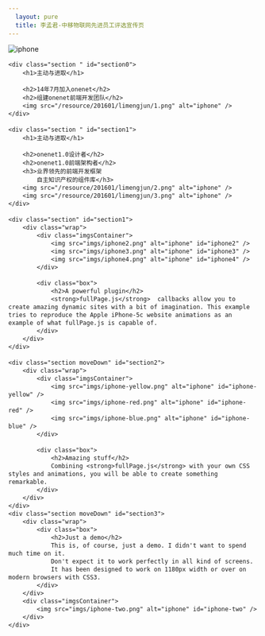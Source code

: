 ```yaml
---
  layout: pure
  title: 李孟君-中移物联网先进员工评选宣传页
---
```

<link rel="stylesheet" type="text/css" href="/resource/201601/limengjun/jquery.fullPage.css" />
<!--[if IE]>
<script type="text/javascript">
    var console = { log: function() {} };
</script>
<![endif]-->
<style>


body{
    color: #333;
    font-family: "Lucida Grande", "Lucida Sans Unicode", Helvetica, Arial, Verdana, sans-serif;
}


    /* Style for our header texts
    * --------------------------------------- */
h1{
    font-size: 5em;
    font-family: arial,helvetica;
    margin:0;
    padding:0;
}
h2{
    font-size: 2em;
    margin: 0 0 18px 0;
    font-family: arial,helvetica;
}




    /* Common styles
    * --------------------------------------- */
img{
    -webkit-transition: all 0.7s ease-out;
    -moz-transition: all 0.7s ease-out;
    -o-transition: all 0.7s ease-out;
    transition: all 0.7s ease-out;
}
.section{
    text-align:center;
    overflow:hidden;
}
.wrap{
    width: 1180px;
    height: 100%;
    margin-left: auto;
    margin-right: auto;
    position: relative;
}
.box{
    text-align: left;
    color: #808080;
    font-size: 1.2em;
    line-height: 1.6em;
}




    /* Section 0
    * --------------------------------------- */
#section0{
    padding: 60px 0;
}




    /* Section 1
    * --------------------------------------- */


#section1 .box{
    position: absolute;
    top: 50%;
    left: 50%;
    margin-top: -192px;
    margin-left: 89px;
    width: 395px;
    z-index: 1;
}
#section1 .imgsContainer{
    display: block;
    position: absolute;
    z-index: 1;
    top: 42%;
    left: 58%;
    margin-top: -325px;
    margin-left: -747px;
    width: 800px;
    height: 696px;
}
#section1 img{
    height: 100%;
}
    /*screen resolutions between 620px and 800px*/
@media all and (min-width: 620px) and (max-width: 800px){
    #section1 .imgsContainer{
        margin-top: -278px;
        margin-left: -685px;
        width: 647px;
        height: 563px;
    }
}

    /*screen resolutions lower than 620px*/
@media all and (max-width: 620px){
    #section1 .imgsContainer{
        margin-top: -208px;
        margin-left: -516px;
        width: 534px;
        height: 464px;
    }
}
#iphone2{
    z-index: 10;
}
#iphone2.active{
    -webkit-transform: translate3d(-134px, 0px, 0px);
    -moz-transform: translate3d(-134px, 0px, 0px);
    -ms-transform:translate3d(-134px, 0px, 0px);
    transform: translate3d(-134px, 0px, 0px);
}

#iphone3{
    z-index: 12;
}
#iphone3.active{
    -webkit-transform: translate3d(213px, 0px, 0px);
    -moz-transform: translate3d(213px, 0px, 0px);
    -ms-transform:translate3d(213px, 0px, 0px);
    transform: translate3d(213px, 0px, 0px);
}

#iphone4{
    z-index: 11;
    left: 140px;
}

#iphone4.active{
    -webkit-transform: translate3d(548px, 0px, 0px);
    -moz-transform: translate3d(548px, 0px, 0px);
    -ms-transform:translate3d(548px, 0px, 0px);
    transform: translate3d(548px, 0px, 0px);
}




    /* Section 2
    * --------------------------------------- */
#section2 img{
    position:absolute;
}
#section2 .imgsContainer,
#staticImg .imgsContainer,
#section3 .imgsContainer{
    position: absolute;
    z-index: 1;
    left: 50%;
    display: block;
    margin-top: -288px;
    margin-left: -636px;
    width: 0;
    height: 0;

    -webkit-transition: all 1.2s ease-in-out;
    -moz-transition: all 1.2s ease-in-out;
    -o-transition: all 1.2s ease-in-out;
    transition: all 1.2s ease-in-out;
}

#section2.moveUp .imgsContainer{
    top: 50%;
}

#section2.moveDown .imgsContainer,
#staticImg .imgsContainer{
    top: 90%;
}

#section2.active .imgsContainer{
    top: 50%;
}

#section2 .box{
    top: 22%;
    left: 42%;
    position: absolute;
    width: 582px;
}

#iphone-yellow{
    top: -35px;
    left: -222px;
}

#iphone-red{
    top: -194px;
    left: 106px;
}

#iphone-blue{
    top: 320px;
    left: 448px;
}

#iphone-green{
    left: 106px;
    position:absolute;
}

#staticImg{
    display: block;
    position: absolute;
    z-index: 1;
    top: 200%;
    left: 0;
    width: 100%;
    min-width: 980px;
    height: 100%;

    -webkit-transition: all 0.7s ease-out;
    -moz-transition: all 0.7s ease-out;
    -o-transition: all 0.7s ease-out;
    transition: all 0.7s ease-out;

    -webkit-backface-visibility: hidden;
    -webkit-perspective: 1000;
}
#staticImg.moveDown{
    -webkit-transform: translate3d(0, 100%, 0);
    -ms-transform: translate3d(0, 100%, 0);
    transform: translate3d(0, 100%, 0);
}
#staticImg.moveUp{

    -webkit-transform: translate3d(0, 0, 0);
    -ms-transform: translate3d(0, 0, 0);
    transform: translate3d(0, 0, 0);
}
#staticImg.moveDown .imgsContainer{
    top: 50%;
}
#staticImg.moveDown img{
    top: 155px;
}

#staticImg.active .imgsContainer{
    top: 50%;
}


#staticImg.active img{
    top: 487px;
}





    /* Section 3
    * --------------------------------------- */
#section3 .imgsContainer{
    top: 50%;
}

#section3 img{
    top: 155px;
    left: 455px;
    position: absolute;
}
#section3 .box{
    text-align: center;
    margin: 10% 0 0 0;
}



    /* Overwriting fullPage.js tooltip color
    * --------------------------------------- */
.fp-tooltip{
    color: #AAA;
}
#fp-nav span, .fp-slidesNav span{
    border-color: #AAA;
}
#fp-nav li .active span, .fp-slidesNav .active span{
    background: #AAA;
}

</style>
<script src="/resource/201601/limengjun/jquery.min.js"></script>

<script type="text/javascript" src="/resource/201601/limengjun/jquery.fullPage.js"></script>

<script type="text/javascript">
    $(document).ready(function() {
        $('#fullpage').fullpage({
            'verticalCentered': false,
            'css3': true,
            'sectionsColor': ['#F0F2F4', '#fff', '#fff', '#fff'],
            'navigation': true,
            'navigationPosition': 'right',
            'navigationTooltips': ['fullPage.js', 'Powerful', 'Amazing', 'Simple'],

            'afterLoad': function(anchorLink, index){
                if(index == 2){
                    $('#iphone3, #iphone2, #iphone4').addClass('active');
                }
            },

            'onLeave': function(index, nextIndex, direction){
                if (index == 3 && direction == 'down'){
                    $('.section').eq(index -1).removeClass('moveDown').addClass('moveUp');
                }
                else if(index == 3 && direction == 'up'){
                    $('.section').eq(index -1).removeClass('moveUp').addClass('moveDown');
                }

                $('#staticImg').toggleClass('active', (index == 2 && direction == 'down' ) || (index == 4 && direction == 'up'));
                $('#staticImg').toggleClass('moveDown', nextIndex == 4);
                $('#staticImg').toggleClass('moveUp', index == 4 && direction == 'up');
            }
        });
    });
</script>

<div id="fullpage">
    <div id="staticImg">
        <div class="imgsContainer">
            <img src="imgs/iphone-green.png" alt="iphone" id="iphone-green" />
        </div>
    </div>

    <div class="section " id="section0">
        <h1>主动与进取</h1>

        <h2>14年7月加入onenet</h2>
        <h2>组建onenet前端开发团队</h2>
        <img src="/resource/201601/limengjun/1.png" alt="iphone" />
    </div>

    <div class="section " id="section1">
        <h1>主动与进取</h1>

        <h2>onenet1.0设计者</h2>
        <h2>onenet1.0前端架构者</h2>
        <h3>业界领先的前端开发框架
            自主知识产权的组件库</h3>
        <img src="/resource/201601/limengjun/2.png" alt="iphone" />
        <img src="/resource/201601/limengjun/3.png" alt="iphone" />
    </div>

    <div class="section" id="section1">
        <div class="wrap">
            <div class="imgsContainer">
                <img src="imgs/iphone2.png" alt="iphone" id="iphone2" />
                <img src="imgs/iphone3.png" alt="iphone" id="iphone3" />
                <img src="imgs/iphone4.png" alt="iphone" id="iphone4" />
            </div>

            <div class="box">
                <h2>A powerful plugin</h2>
                <strong>fullPage.js</strong>  callbacks allow you to create amazing dynamic sites with a bit of imagination. This example tries to reproduce the Apple iPhone-5c website animations as an example of what fullPage.js is capable of.
            </div>
        </div>
    </div>

    <div class="section moveDown" id="section2">
        <div class="wrap">
            <div class="imgsContainer">
                <img src="imgs/iphone-yellow.png" alt="iphone" id="iphone-yellow" />
                <img src="imgs/iphone-red.png" alt="iphone" id="iphone-red" />
                <img src="imgs/iphone-blue.png" alt="iphone" id="iphone-blue" />
            </div>

            <div class="box">
                <h2>Amazing stuff</h2>
                Combining <strong>fullPage.js</strong> with your own CSS styles and animations, you will be able to create something remarkable.
            </div>
        </div>
    </div>
    <div class="section moveDown" id="section3">
        <div class="wrap">
            <div class="box">
                <h2>Just a demo</h2>
                This is, of course, just a demo. I didn't want to spend much time on it.
                Don't expect it to work perfectly in all kind of screens.
                It has been designed to work on 1180px width or over on modern browsers with CSS3.
            </div>
        </div>
        <div class="imgsContainer">
            <img src="imgs/iphone-two.png" alt="iphone" id="iphone-two" />
        </div>
    </div>
</div>

